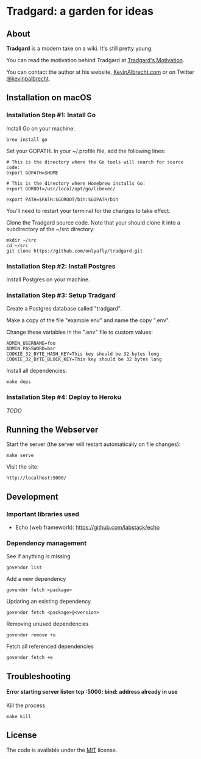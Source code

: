 # Tradgard: a garden for ideas

## About

**Tradgard** is a modern take on a wiki. It's still pretty young.

You can read the motivation behind Tradgard at [Tradgard's Motivation](http://garden.kevinalbrecht.com/Tradgard%27s+Motivation).

You can contact the author at his website, [KevinAlbrecht.com](http://www.kevinalbrecht.com) or on Twitter [@kevinpalbrecht](https://twitter.com/kevinpalbrecht).

## Installation on macOS

### Installation Step #1: Install Go

Install Go on your machine:

    brew install go

Set your GOPATH. In your ~/.profile file, add the following lines:

    # This is the directory where the Go tools will search for source code:
    export GOPATH=$HOME

    # This is the directory where Homebrew installs Go:
    export GOROOT=/usr/local/opt/go/libexec/

    export PATH=$PATH:$GOROOT/bin:$GOPATH/bin

You'll need to restart your terminal for the changes to take effect.

Clone the Tradgard source code. Note that your should clone it into a subdirectory of the ~/src directory:

    mkdir ~/src
    cd ~/src
    git clone https://github.com/onlyafly/tradgard.git

### Installation Step #2: Install Postgres

Install Postgres on your machine.

### Installation Step #3: Setup Tradgard

Create a Postgres database called "tradgard".

Make a copy of the file "example.env" and name the copy ".env".

Change these variables in the ".env" file to custom values:

    ADMIN_USERNAME=foo
    ADMIN_PASSWORD=bar
    COOKIE_32_BYTE_HASH_KEY=This key should be 32 bytes long
    COOKIE_32_BYTE_BLOCK_KEY=This key should be 32 bytes long

Install all dependencies:

    make deps

### Installation Step #4: Deploy to Heroku

*TODO*

## Running the Webserver

Start the server (the server will restart automatically on file changes):

    make serve

Visit the site:

    http://localhost:5000/

## Development

### Important libraries used

* Echo (web framework): https://github.com/labstack/echo

### Dependency management

See if anything is missing

    govendor list

Add a new dependency

    govendor fetch <package>

Updating an existing dependency

    govendor fetch <package>@<version>

Removing unused dependencies

    govendor remove +u

Fetch all referenced dependencies

    govendor fetch +e

## Troubleshooting

#### Error starting server listen tcp :5000: bind: address already in use

Kill the process

    make kill

## License

The code is available under the [MIT](https://github.com/onlyafly/tradgard/blob/master/LICENSE) license.
